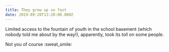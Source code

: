 ```yaml
---
title: They grow up so fast
date: 2019-09-20T13:20:00.000Z
---
```


Limited access to the fountain of youth in the school basement (which nobody told me about by the way!), apparently, took its toll on some people.

<section class="hidden" aria-description="Hidden text" tabindex="0">
Not you of course :sweat_smile:
</section>
